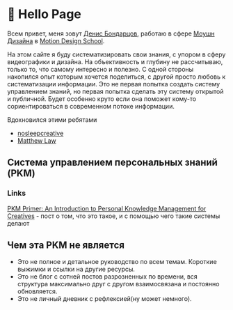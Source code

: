 # 👋 Hello Page

Всем привет, меня зовут [Денис Бондарцов](https://www.facebook.com/zimoby/), работаю в сфере [Моушн Дизайна](https://vimeo.com/manage/248455672/general) в [Motion Design School](https://motiondesign.school/).

На этом сайте я буду систематизировать свои знания, с упором в сферу видеографики и дизайна. На объективность и глубину не рассчитываю, только то, что самому интересно и полезно. С одной стороны накопился опыт которым хочется поделиться, с другой просто любовь к систематизации информации. Это не первая попытка создать систему управлением знаний, но первая попытка сделать эту систему открытой и публичной. Будет особенно круто если она поможет кому-то сориентироваться в современном потоке информации.

Вдохновился этими ребятами

* [nosleepcreative](https://docs.nosleepcreative.com/)
* [Matthew Law](https://bitbucket.org/foughtthelaw/_creative-resources/src/master/)

## Система управлением персональных знаний (PKM)

### Links

[PKM Primer: An Introduction to Personal Knowledge Management for Creatives](https://thesweetsetup.com/pkm-intro-for-creatives/) - пост о том, что это такое, и с помощью чего такие системы делают

## Чем эта PKM не является

* Это не полное и детальное руководство по всем темам. Короткие выжимки и ссылки на другие ресурсы.
* Это не блог с сотней постов разрозненных по времени, вся структура максимально друг с другом взаимосвязана и постоянно обновляется.
* Это не личный дневник с рефлексией(ну может немного).